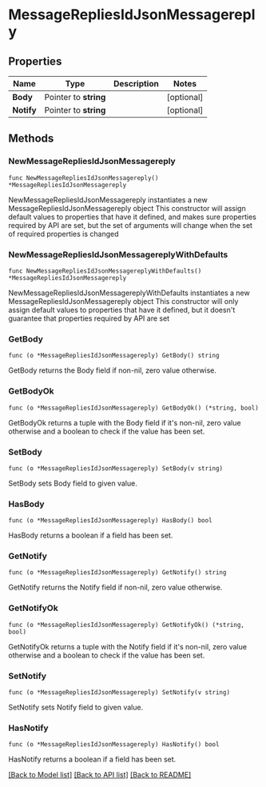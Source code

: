 # MessageRepliesIdJsonMessagereply

## Properties

Name | Type | Description | Notes
------------ | ------------- | ------------- | -------------
**Body** | Pointer to **string** |  | [optional] 
**Notify** | Pointer to **string** |  | [optional] 

## Methods

### NewMessageRepliesIdJsonMessagereply

`func NewMessageRepliesIdJsonMessagereply() *MessageRepliesIdJsonMessagereply`

NewMessageRepliesIdJsonMessagereply instantiates a new MessageRepliesIdJsonMessagereply object
This constructor will assign default values to properties that have it defined,
and makes sure properties required by API are set, but the set of arguments
will change when the set of required properties is changed

### NewMessageRepliesIdJsonMessagereplyWithDefaults

`func NewMessageRepliesIdJsonMessagereplyWithDefaults() *MessageRepliesIdJsonMessagereply`

NewMessageRepliesIdJsonMessagereplyWithDefaults instantiates a new MessageRepliesIdJsonMessagereply object
This constructor will only assign default values to properties that have it defined,
but it doesn't guarantee that properties required by API are set

### GetBody

`func (o *MessageRepliesIdJsonMessagereply) GetBody() string`

GetBody returns the Body field if non-nil, zero value otherwise.

### GetBodyOk

`func (o *MessageRepliesIdJsonMessagereply) GetBodyOk() (*string, bool)`

GetBodyOk returns a tuple with the Body field if it's non-nil, zero value otherwise
and a boolean to check if the value has been set.

### SetBody

`func (o *MessageRepliesIdJsonMessagereply) SetBody(v string)`

SetBody sets Body field to given value.

### HasBody

`func (o *MessageRepliesIdJsonMessagereply) HasBody() bool`

HasBody returns a boolean if a field has been set.

### GetNotify

`func (o *MessageRepliesIdJsonMessagereply) GetNotify() string`

GetNotify returns the Notify field if non-nil, zero value otherwise.

### GetNotifyOk

`func (o *MessageRepliesIdJsonMessagereply) GetNotifyOk() (*string, bool)`

GetNotifyOk returns a tuple with the Notify field if it's non-nil, zero value otherwise
and a boolean to check if the value has been set.

### SetNotify

`func (o *MessageRepliesIdJsonMessagereply) SetNotify(v string)`

SetNotify sets Notify field to given value.

### HasNotify

`func (o *MessageRepliesIdJsonMessagereply) HasNotify() bool`

HasNotify returns a boolean if a field has been set.


[[Back to Model list]](../README.md#documentation-for-models) [[Back to API list]](../README.md#documentation-for-api-endpoints) [[Back to README]](../README.md)


